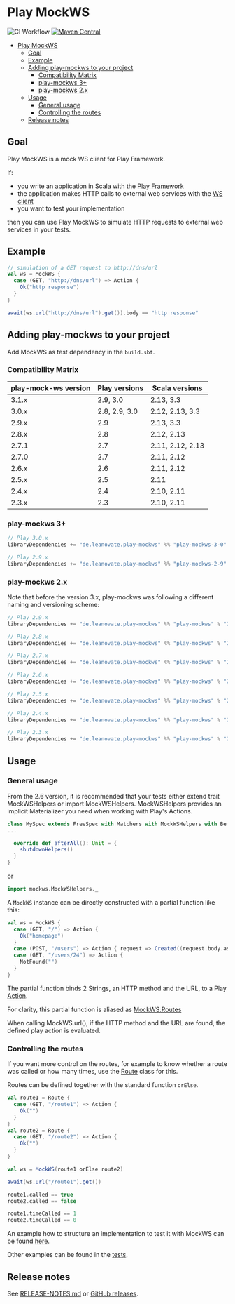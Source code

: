 Play MockWS
=================

![CI Workflow](https://github.com/leanovate/play-mockws/actions/workflows/ci.yml/badge.svg)
[![Maven Central](https://img.shields.io/maven-central/v/de.leanovate.play-mockws/play-mockws-3-0_3)](https://central.sonatype.com/namespace/de.leanovate.play-mockws)

- [Play MockWS](#play-mockws)
  - [Goal](#goal)
  - [Example](#example)
  - [Adding play-mockws to your project](#adding-play-mockws-to-your-project)
    - [Compatibility Matrix](#compatibility-matrix)
    - [play-mockws 3+](#play-mockws-3)
    - [play-mockws 2.x](#play-mockws-2x)
  - [Usage](#usage)
    - [General usage](#general-usage)
    - [Controlling the routes](#controlling-the-routes)
  - [Release notes](#release-notes)

## Goal

Play MockWS is a mock WS client for Play Framework.

If:

- you write an application in Scala with the [Play Framework](https://playframework.com/)
- the application makes HTTP calls to external web services with
  the [WS client](https://www.playframework.com/documentation/latest/ScalaWS)
- you want to test your implementation

then you can use Play MockWS to simulate HTTP requests to external web services in your tests.

## Example

```scala
// simulation of a GET request to http://dns/url
val ws = MockWS {
  case (GET, "http://dns/url") => Action {
    Ok("http response")
  }
}

await(ws.url("http://dns/url").get()).body == "http response"
```

## Adding play-mockws to your project

Add MockWS as test dependency in the `build.sbt`.

### Compatibility Matrix

| play-mock-ws version | Play versions | Scala versions   |
|----------------------|---------------|------------------|
| 3.1.x                | 2.9, 3.0      | 2.13, 3.3        |
| 3.0.x                | 2.8, 2.9, 3.0 | 2.12, 2.13, 3.3  |
| 2.9.x                | 2.9           | 2.13, 3.3        |
| 2.8.x                | 2.8           | 2.12, 2.13       |
| 2.7.1                | 2.7           | 2.11, 2.12, 2.13 |
| 2.7.0                | 2.7           | 2.11, 2.12       |
| 2.6.x                | 2.6           | 2.11, 2.12       |
| 2.5.x                | 2.5           | 2.11             |
| 2.4.x                | 2.4           | 2.10, 2.11       |
| 2.3.x                | 2.3           | 2.10, 2.11       |

### play-mockws 3+

```scala
// Play 3.0.x
libraryDependencies += "de.leanovate.play-mockws" %% "play-mockws-3-0" % "x.y.z" % Test

// Play 2.9.x
libraryDependencies += "de.leanovate.play-mockws" %% "play-mockws-2-9" % "x.y.z" % Test
```

### play-mockws 2.x

Note that before the version 3.x, play-mockws was following a different naming and versioning scheme:

```scala
// Play 2.9.x
libraryDependencies += "de.leanovate.play-mockws" %% "play-mockws" % "2.9.0" % Test

// Play 2.8.x
libraryDependencies += "de.leanovate.play-mockws" %% "play-mockws" % "2.8.0" % Test

// Play 2.7.x
libraryDependencies += "de.leanovate.play-mockws" %% "play-mockws" % "2.7.1" % Test

// Play 2.6.x
libraryDependencies += "de.leanovate.play-mockws" %% "play-mockws" % "2.6.6" % Test

// Play 2.5.x
libraryDependencies += "de.leanovate.play-mockws" %% "play-mockws" % "2.5.2" % Test

// Play 2.4.x
libraryDependencies += "de.leanovate.play-mockws" %% "play-mockws" % "2.4.2" % Test

// Play 2.3.x
libraryDependencies += "de.leanovate.play-mockws" %% "play-mockws" % "2.3.2" % Test
```

## Usage

### General usage

From the 2.6 version, it is recommended that your tests either extend trait MockWSHelpers or import MockWSHelpers.
MockWSHelpers
provides an implicit Materializer you need when working with Play's Actions.

```scala
class MySpec extends FreeSpec with Matchers with MockWSHelpers with BeforeAndAfterAll {
...

  override def afterAll(): Unit = {
    shutdownHelpers()
  }
}
```

or

```scala
import mockws.MockWSHelpers._
```

A `MockWS` instance can be directly constructed with a partial function like this:

```scala
val ws = MockWS {
  case (GET, "/") => Action {
    Ok("homepage")
  }
  case (POST, "/users") => Action { request => Created((request.body.asJson.get \ "id").as[String]) }
  case (GET, "/users/24") => Action {
    NotFound("")
  }
}
```

The partial function binds 2 Strings, an HTTP method and the URL, to a
Play [Action](https://www.playframework.com/documentation/latest/ScalaActions).

For clarity, this partial function is aliased as [MockWS.Routes](play-mockws/src/main/akka/mockws/MockWS.scala)

When calling MockWS.url(), if the HTTP method and the URL are found, the defined play action is evaluated.

### Controlling the routes

If you want more control on the routes, for example to know whether a route was called or how many times, use
the [Route](play-mockws/src/main/scala/mockws/Route.scala) class for this.

Routes can be defined together with the standard function `orElse`.

```scala
val route1 = Route {
  case (GET, "/route1") => Action {
    Ok("")
  }
}
val route2 = Route {
  case (GET, "/route2") => Action {
    Ok("")
  }
}

val ws = MockWS(route1 orElse route2)

await(ws.url("/route1").get())

route1.called == true
route2.called == false

route1.timeCalled == 1
route2.timeCalled == 0
```

An example how to structure an implementation to test it with MockWS can be
found [here](play-mockws/src/test/scala/mockws/Example.scala).

Other examples can be found in the [tests](play-mockws/src/test/).

## Release notes

See [RELEASE-NOTES.md](RELEASE-NOTES.md) or [GitHub releases](https://github.com/leanovate/play-mockws/releases).
